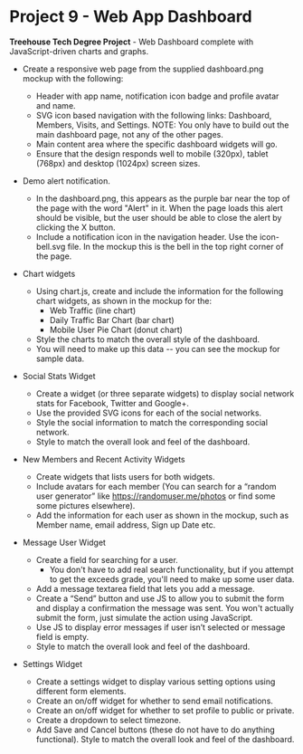 # Project 9 - Web App Dashboard

**Treehouse Tech Degree Project** - Web Dashboard complete with JavaScript-driven charts and graphs.  

- Create a responsive web page from the supplied dashboard.png mockup with the following:
  - Header with app name, notification icon badge and profile avatar and name.
  - SVG icon based navigation with the following links: Dashboard, Members, Visits, and Settings. NOTE: You only have to build out the main dashboard page, not any of the other pages.
  - Main content area where the specific dashboard widgets will go.
  - Ensure that the design responds well to mobile (320px), tablet (768px) and desktop (1024px) screen sizes. 
- Demo alert notification. 
  - In the dashboard.png, this appears as the purple bar near the top of the page with the word "Alert" in it. When the page loads this alert should be visible, but the user should be able to close the alert by clicking the X button.
  - Include a notification icon in the navigation header. Use the icon-bell.svg file. In the mockup this is the bell in the top right corner of the page. 
- Chart widgets
  - Using chart.js, create and include the information for the following chart widgets, as shown in the mockup for the: 
    - Web Traffic (line chart)
    - Daily Traffic Bar Chart (bar chart) 
    - Mobile User Pie Chart (donut chart) 
  - Style the charts to match the overall style of the dashboard.
  - You will need to make up this data -- you can see the mockup for sample data. 
- Social Stats Widget 
  - Create a widget (or three separate widgets) to display social network stats for Facebook, Twitter and Google+.
  - Use the provided SVG icons for each of the social networks.
  - Style the social information to match the corresponding social network. 
  - Style to match the overall look and feel of the dashboard. 		 				 				 				 				 				 				 				 				 				 				 				 				 				 				 				 				 				 				 				 			

- New Members and Recent Activity Widgets 
  - Create widgets that lists users for both widgets.
  - Include avatars for each member (You can search for a “random user generator” like https://randomuser.me/photos or find some some pictures elsewhere).
  - Add the information for each user as shown in the mockup, such as Member name, email address, Sign up Date etc. 
- Message User Widget 
  - Create a field for searching for a user.
    - You don't have to add real search functionality, but if you attempt to get the exceeds grade, you'll need to make up some user data. 
  - Add a message textarea field that lets you add a message.
  - Create a “Send” button and use JS to allow you to submit the form and display a confirmation the message was sent. You won't actually submit the form, just simulate the action using JavaScript.
  - Use JS to display error messages if user isn’t selected or message field is empty.
  - Style to match the overall look and feel of the dashboard. 
- Settings Widget
  - Create a settings widget to display various setting options using different form elements. 
  - Create an on/off widget for whether to send email notifications.
  - Create an on/off widget for whether to set profile to public or private.
  - Create a dropdown to select timezone.
  - Add Save and Cancel buttons (these do not have to do anything functional). Style to match the overall look and feel of the dashboard. 